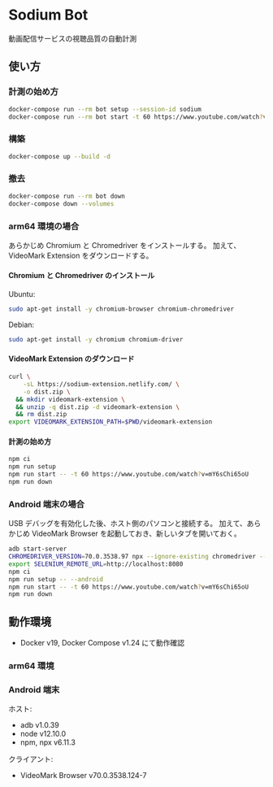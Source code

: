 # Sodium Bot

動画配信サービスの視聴品質の自動計測

## 使い方

### 計測の始め方

```sh
docker-compose run --rm bot setup --session-id sodium
docker-compose run --rm bot start -t 60 https://www.youtube.com/watch?v=mY6sChi65oU
```

### 構築

```sh
docker-compose up --build -d
```

### 撤去

```sh
docker-compose run --rm bot down
docker-compose down --volumes
```

### arm64 環境の場合

あらかじめ Chromium と Chromedriver をインストールする。
加えて、VideoMark Extension をダウンロードする。

#### Chromium と Chromedriver のインストール

Ubuntu:

```sh
sudo apt-get install -y chromium-browser chromium-chromedriver
```

Debian:

```sh
sudo apt-get install -y chromium chromium-driver
```

#### VideoMark Extension のダウンロード

```sh
curl \
    -sL https://sodium-extension.netlify.com/ \
    -o dist.zip \
  && mkdir videomark-extension \
  && unzip -q dist.zip -d videomark-extension \
  && rm dist.zip
export VIDEOMARK_EXTENSION_PATH=$PWD/videomark-extension
```

#### 計測の始め方

```sh
npm ci
npm run setup
npm run start -- -t 60 https://www.youtube.com/watch?v=mY6sChi65oU
npm run down
```

### Android 端末の場合

USB デバッグを有効化した後、ホスト側のパソコンと接続する。
加えて、あらかじめ VideoMark Browser を起動しておき、新しいタブを開いておく。

```sh
adb start-server
CHROMEDRIVER_VERSION=70.0.3538.97 npx --ignore-existing chromedriver --port=8080 &
export SELENIUM_REMOTE_URL=http://localhost:8080
npm ci
npm run setup -- --android
npm run start -- -t 60 https://www.youtube.com/watch?v=mY6sChi65oU
npm run down
```

## 動作環境

- Docker v19, Docker Compose v1.24 にて動作確認

### arm64 環境

### Android 端末

ホスト:

- adb v1.0.39
- node v12.10.0
- npm, npx v6.11.3

クライアント:

- VideoMark Browser v70.0.3538.124-7

